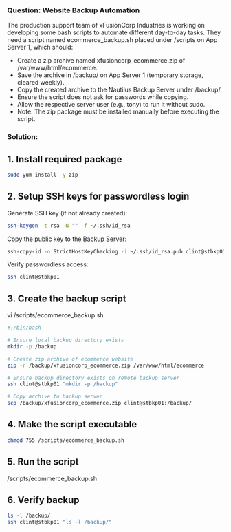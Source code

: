 ### Question: Website Backup Automation

The production support team of xFusionCorp Industries is working on developing some bash scripts to automate different day-to-day tasks.
They need a script named ecommerce_backup.sh placed under /scripts on App Server 1, which should:
- Create a zip archive named xfusioncorp_ecommerce.zip of /var/www/html/ecommerce.
- Save the archive in /backup/ on App Server 1 (temporary storage, cleared weekly).
- Copy the created archive to the Nautilus Backup Server under /backup/.
- Ensure the script does not ask for passwords while copying.
- Allow the respective server user (e.g., tony) to run it without sudo.
- Note: The zip package must be installed manually before executing the script.

### Solution:

## 1. Install required package
```sh
sudo yum install -y zip   
```

## 2. Setup SSH keys for passwordless login

Generate SSH key (if not already created):
```sh
ssh-keygen -t rsa -N "" -f ~/.ssh/id_rsa
```
Copy the public key to the Backup Server:
```sh
ssh-copy-id -o StrictHostKeyChecking -i ~/.ssh/id_rsa.pub clint@stbkp01
```
Verify passwordless access:
```sh
ssh clint@stbkp01
```

## 3. Create the backup script
vi /scripts/ecommerce_backup.sh
```sh
#!/bin/bash

# Ensure local backup directory exists
mkdir -p /backup

# Create zip archive of ecommerce website
zip -r /backup/xfusioncorp_ecommerce.zip /var/www/html/ecommerce

# Ensure backup directory exists on remote backup server
ssh clint@stbkp01 "mkdir -p /backup"

# Copy archive to backup server
scp /backup/xfusioncorp_ecommerce.zip clint@stbkp01:/backup/
```

## 4. Make the script executable
```sh
chmod 755 /scripts/ecommerce_backup.sh
```

## 5. Run the script

/scripts/ecommerce_backup.sh

## 6. Verify backup
```sh
ls -l /backup/
ssh clint@stbkp01 "ls -l /backup/"
```